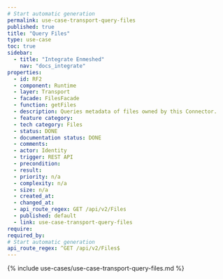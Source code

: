 ```yaml
---
# Start automatic generation
permalink: use-case-transport-query-files
published: true
title: "Query Files"
type: use-case
toc: true
sidebar:
  - title: "Integrate Enmeshed"
    nav: "docs_integrate"
properties:
  - id: RF2
  - component: Runtime
  - layer: Transport
  - facade: FilesFacade
  - function: getFiles
  - description: Queries metadata of files owned by this Connector.
  - feature category:
  - tech category: Files
  - status: DONE
  - documentation status: DONE
  - comments:
  - actor: Identity
  - trigger: REST API
  - precondition:
  - result:
  - priority: n/a
  - complexity: n/a
  - size: n/a
  - created_at:
  - changed_at:
  - api_route_regex: GET /api/v2/Files
  - published: default
  - link: use-case-transport-query-files
require:
required_by:
# Start automatic generation
api_route_regex: ^GET /api/v2/Files$
---
```


{% include use-cases/use-case-transport-query-files.md %}
